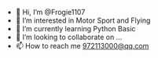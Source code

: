 - 👋 Hi, I’m @Frogie1107
- 👀 I’m interested in Motor Sport and Flying
- 🌱 I’m currently learning Python Basic
- 💞️ I’m looking to collaborate on ...
- 📫 How to reach me 972113000@qq.com

<!---
Frogie1107/Frogie1107 is a ✨ special ✨ repository because its `README.md` (this file) appears on your GitHub profile.
You can click the Preview link to take a look at your changes.
--->
